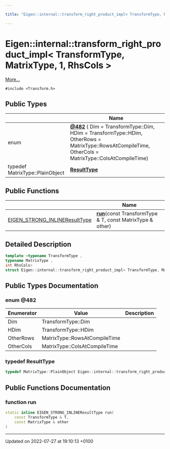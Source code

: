 ```yaml
---

title: "Eigen::internal::transform_right_product_impl< TransformType, MatrixType, 1, RhsCols >"

---
```


# Eigen::internal::transform_right_product_impl< TransformType, MatrixType, 1, RhsCols >



 [More...](#detailed-description)


`#include <Transform.h>`

## Public Types

|                | Name           |
| -------------- | -------------- |
| enum| **[@482](http://example.org/classes/structeigen_1_1internal_1_1transform__right__product__impl_3_01transformtype_00_01matrixtype_00_011_00_01rhscols_01_4/#enum-@482)** { Dim = TransformType::Dim, HDim = TransformType::HDim, OtherRows = MatrixType::RowsAtCompileTime, OtherCols = MatrixType::ColsAtCompileTime} |
| typedef MatrixType::PlainObject | **[ResultType](http://example.org/classes/structeigen_1_1internal_1_1transform__right__product__impl_3_01transformtype_00_01matrixtype_00_011_00_01rhscols_01_4/#typedef-resulttype)**  |

## Public Functions

|                | Name           |
| -------------- | -------------- |
| <a href="http://example.org/files/macros_8h/#define-eigen-strong-inline">EIGEN_STRONG_INLINE</a><a href="http://example.org/classes/structeigen_1_1internal_1_1transform__right__product__impl_3_01transformtype_00_01matrixtype_00_011_00_01rhscols_01_4/#typedef-resulttype">ResultType</a> | **[run](http://example.org/classes/structeigen_1_1internal_1_1transform__right__product__impl_3_01transformtype_00_01matrixtype_00_011_00_01rhscols_01_4/#function-run)**(const TransformType & T, const MatrixType & other) |

## Detailed Description

```cpp
template <typename TransformType ,
typename MatrixType ,
int RhsCols>
struct Eigen::internal::transform_right_product_impl< TransformType, MatrixType, 1, RhsCols >;
```

## Public Types Documentation

### enum @482

| Enumerator | Value | Description |
| ---------- | ----- | ----------- |
| Dim | TransformType::Dim|   |
| HDim | TransformType::HDim|   |
| OtherRows | MatrixType::RowsAtCompileTime|   |
| OtherCols | MatrixType::ColsAtCompileTime|   |




### typedef ResultType

```cpp
typedef MatrixType::PlainObject Eigen::internal::transform_right_product_impl< TransformType, MatrixType, 1, RhsCols >::ResultType;
```


## Public Functions Documentation

### function run

```cpp
static inline EIGEN_STRONG_INLINEResultType run(
    const TransformType & T,
    const MatrixType & other
)
```


-------------------------------

Updated on 2022-07-27 at 19:10:13 +0100
